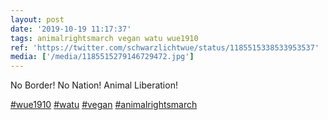 ```yaml
---
layout: post
date: '2019-10-19 11:17:37'
tags: animalrightsmarch vegan watu wue1910
ref: 'https://twitter.com/schwarzlichtwue/status/1185515338533953537'
media: ['/media/1185515279146729472.jpg']
---
```

No Border! No Nation! Animal Liberation!

[#wue1910](/t/wue1910) [#watu](/t/watu) [#vegan](/t/vegan) [#animalrightsmarch](/t/animalrightsmarch) 